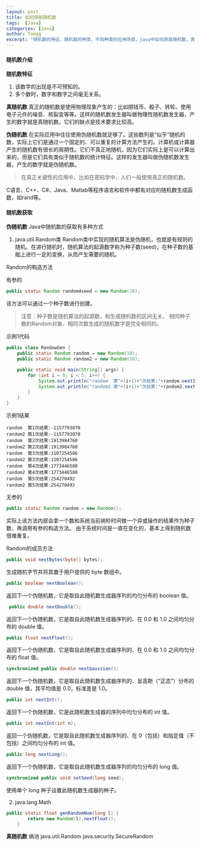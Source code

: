 ```yaml
---
layout: post
title: 如何获取随机数
tags:  [Java]
categories: [Java]
author: Tomgg
excerpt: "随机数的特征，随机数的种类，不同种类的应用场景，java中如何获取随机数，真正随机数如何获取？"
---
```



#### 随机数介绍
**随机数特征**
1. 该数字的出现是不可预知的。
2. 多个数时，数字和数字之间毫无关系。

**真随机数**
真正的随机数是使用物理现象产生的：比如掷钱币、骰子、转轮、使用电子元件的噪音、核裂变等等。这样的随机数发生器叫做物理性随机数发生器，产生的数字就是真随机数。它们的缺点是技术要求比较高。

**伪随机数**
在实际应用中往往使用伪随机数就足够了。这些数列是“似乎”随机的数，实际上它们是通过一个固定的、可以重复的计算方法产生的。计算机或计算器产生的随机数有很长的周期性。它们不真正地随机，因为它们实际上是可以计算出来的，但是它们具有类似于随机数的统计特征。这样的发生器叫做伪随机数发生器，产生的数字就是伪随机数。

>在真正关键性的应用中，比如在密码学中，人们一般使用真正的随机数。

C语言、C++、C#、Java、Matlab等程序语言和软件中都有对应的随机数生成函数，如rand等。

#### 随机数获取
**伪随机数**
Java中随机数的获取有多种方式
1. java.util.Random类
Random类中实现的随机算法是伪随机，也就是有规则的随机。在进行随机时，随机算法的起源数字称为种子数(seed)，在种子数的基础上进行一定的变换，从而产生需要的随机。


Random的构造方法

有参的

``` java
public static Random random4seed = new Random(10);
```

该方法可以通过一个种子数进行创建。
>注意：种子数是随机算法的起源数，和生成随机数的区间无关。
相同种子数的Random对象，相同次数生成的随机数字是完全相同的。

示例1代码

``` java
public class RandowGen {
	public static Random random = new Random(10);
	public static Random random2 = new Random(10);

	public static void main(String[] args) {
		for (int i = 0; i < 5; i++) {
			System.out.println("random  第"+(i+1)+"次结果:"+random.nextInt());
			System.out.println("random2 第"+(i+1)+"次结果:"+random2.nextInt());
		}
	}
}
```

示例1结果

``` 
random  第1次结果:-1157793070
random2 第1次结果:-1157793070
random  第2次结果:1913984760
random2 第2次结果:1913984760
random  第3次结果:1107254586
random2 第3次结果:1107254586
random  第4次结果:1773446580
random2 第4次结果:1773446580
random  第5次结果:254270492
random2 第5次结果:254270492
```

无参的

``` java
public static Random random = new Random();
```

实际上该方法内部会拿一个数和系统当前纳秒时间做一个异或操作的结果作为种子数，再调用有参的构造方法。
由于系统时间是一直在变化的，基本上得到随机数很难重复。

Random的成员方法

``` java
public void nextBytes(byte[] bytes);
```

生成随机字节并将其置于用户提供的 byte 数组中。


``` java
public boolean nextBoolean();
```

返回下一个伪随机数，它是取自此随机数生成器序列的均匀分布的 boolean 值。

``` java
 public double nextDouble();
```
返回下一个伪随机数，它是取自此随机数生成器序列的、在 0.0 和 1.0 之间均匀分布的 double 值。

``` java
public float nextFloat();
```
返回下一个伪随机数，它是取自此随机数生成器序列的、在 0.0 和 1.0 之间均匀分布的 float 值。

``` java
synchronized public double nextGaussian();
```
返回下一个伪随机数，它是取自此随机数生成器序列的、呈高斯（“正态”）分布的 double 值，其平均值是 0.0，标准差是 1.0。


``` java
public int nextInt();
```
返回下一个伪随机数，它是此随机数生成器的序列中均匀分布的 int 值。

``` java
public int nextInt(int n);
```
返回一个伪随机数，它是取自此随机数生成器序列的、在 0（包括）和指定值（不包括）之间均匀分布的 int 值。

``` java
public long nextLong();
```
返回下一个伪随机数，它是取自此随机数生成器序列的均匀分布的 long 值。

``` java
synchronized public void setSeed(long seed);
```
使用单个 long 种子设置此随机数生成器的种子。

2. java.lang.Math


``` java	
public static float genRandomNum(long l) {
		return new Random(l).nextFloat();
	}
```



**真随机数**
熵池
java.util.Random
java.security.SecureRandom